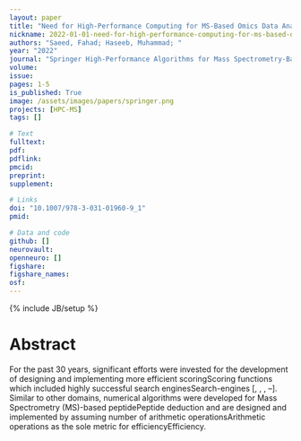 ```yaml
---
layout: paper
title: "Need for High-Performance Computing for MS-Based Omics Data Analysis"
nickname: 2022-01-01-need-for-high-performance-computing-for-ms-based-omics-data-analysis
authors: "Saeed, Fahad; Haseeb, Muhammad; "
year: "2022"
journal: "Springer High-Performance Algorithms for Mass Spectrometry-Based Omics"
volume: 
issue:
pages: 1-5
is_published: True
image: /assets/images/papers/springer.png
projects: [HPC-MS]
tags: []

# Text
fulltext:
pdf:
pdflink:
pmcid:
preprint: 
supplement:

# Links
doi: "10.1007/978-3-031-01960-9_1"
pmid:

# Data and code
github: []
neurovault:
openneuro: []
figshare:
figshare_names:
osf:
---
```

{% include JB/setup %}

# Abstract

For the past 30 years, significant efforts were invested for the development of designing and implementing more efficient scoringScoring functions which included highly successful search enginesSearch-engines [, , , –]. Similar to other domains, numerical algorithms were developed for Mass Spectrometry (MS)-based peptidePeptide deduction and are designed and implemented by assuming number of arithmetic operationsArithmetic operations as the sole metric for efficiencyEfficiency.
